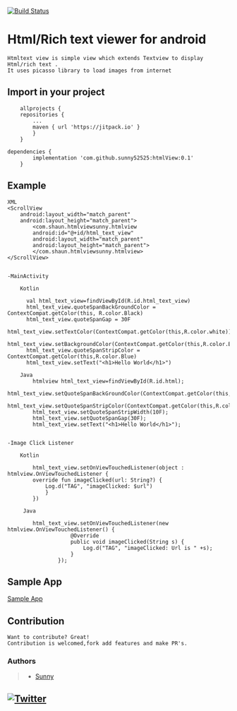 
[![Build Status](https://img.shields.io/static/v1?label=Version&message=0.1&color=<>)](https://github.com/sunny52525/htmlView/releases/tag/0.1)


# Html/Rich text viewer for android
    Htmltext view is simple view which extends Textview to display Html/rich text .
    It uses picasso library to load images from internet
    
## Import in your project
    	allprojects {
		repositories {
			...
			maven { url 'https://jitpack.io' }
			}
		}
	
	dependencies {
	        implementation 'com.github.sunny52525:htmlView:0.1'
		}
## Example
    XML
    <ScrollView
        android:layout_width="match_parent"
        android:layout_height="match_parent">
            <com.shaun.htmlviewsunny.htmlview
            android:id="@+id/html_text_view"
            android:layout_width="match_parent"
            android:layout_height="match_parent">
            </com.shaun.htmlviewsunny.htmlview>
    </ScrollView>
    
    
    -MainActivity

        Kotlin

     	  val html_text_view=findViewById(R.id.html_text_view)
          html_text_view.quoteSpanBackGroundColor = ContextCompat.getColor(this, R.color.Black)
          html_text_view.quoteSpanGap = 30F
       	  html_text_view.setTextColor(ContextCompat.getColor(this,R.color.white))
          html_text_view.setBackgroundColor(ContextCompat.getColor(this,R.color.Black))
          html_text_view.quoteSpanStripColor = ContextCompat.getColor(this,R.color.Blue)
          html_text_view.setText("<h1>Hello World</h1>")

        Java
            htmlview html_text_view=findViewById(R.id.html);
            html_text_view.setQuoteSpanBackGroundColor(ContextCompat.getColor(this,R.color.Black));
            html_text_view.setQuoteSpanStripColor(ContextCompat.getColor(this,R.color.blue));
            html_text_view.setQuoteSpanStripWidth(10F);
            html_text_view.setQuoteSpanGap(30F);
            html_text_view.setText("<h1>Hello World</h1>");


    -Image Click Listener

        Kotlin

     	    html_text_view.setOnViewTouchedListener(object : htmlview.OnViewTouchedListener {
            override fun imageClicked(url: String?) {
                Log.d("TAG", "imageClicked: $url")
                }
            })

         Java

            html_text_view.setOnViewTouchedListener(new htmlview.OnViewTouchedListener() {
                        @Override
                        public void imageClicked(String s) {
                            Log.d("TAG", "imageClicked: Url is " +s);
                        }
                    });


## Sample App
[Sample App](https://github.com/sunny52525/htmlView/tree/master/app)


## Contribution
    Want to contribute? Great!
    Contribution is welcomed,fork add features and make PR's.

### Authors
> - [Sunny](https://www.github.com/sunny52525)


## [![Twitter](https://img.shields.io/twitter/url/https/twitter.com/sunny52525.svg?style=social&label=Follow%20%40sunny52525)](https://twitter.com/sunny52525)
